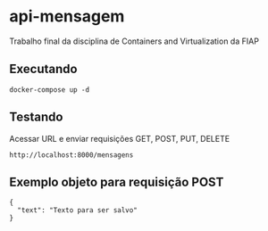 # api-mensagem
Trabalho final da disciplina de Containers and Virtualization da FIAP

## Executando

```
docker-compose up -d
```

## Testando

Acessar URL e enviar requisições GET, POST, PUT, DELETE

```
http://localhost:8000/mensagens
```

## Exemplo objeto para requisição POST 

```
{
  "text": "Texto para ser salvo"
}
```

